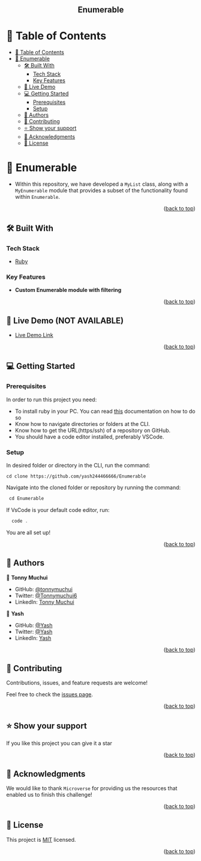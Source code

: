 
<a name="readme-top"></a>

<div align="center">
  <h2><b>Enumerable</b></h2>
</div>

<!-- TABLE OF CONTENTS -->

# 📗 Table of Contents

- [📗 Table of Contents](#-table-of-contents)
- [📖 Enumerable ](#-Enumerable-)
  - [🛠 Built With ](#-built-with-)
    - [Tech Stack ](#tech-stack-)
    - [Key Features ](#key-features-)
  - [🚀 Live Demo ](#-live-demo-)
  - [💻 Getting Started ](#-getting-started-)
    - [Prerequisites](#prerequisites)
    - [Setup](#setup)
  - [👥 Authors ](#-authors-)
  - [🤝 Contributing ](#-contributing-)
  - [⭐️ Show your support ](#️-show-your-support-)
  - [🙏 Acknowledgments ](#-acknowledgments-)
  - [📝 License ](#-license-)

<!-- PROJECT DESCRIPTION -->

# 📖 Enumerable <a name="about-project"></a>

- Within this repository, we have developed a `MyList` class, along with a `MyEnumerable` module that provides a subset of the functionality found within `Enumerable`.

<p align="right">(<a href="#readme-top">back to top</a>)</p>

## 🛠 Built With <a name="built-with"></a>

### Tech Stack <a name="tech-stack"></a>
  <ul>
    <li><a href="https://www.ruby-lang.org/">Ruby</a></li>
  </ul>


<!-- Features -->

### Key Features <a name="key-features"></a>

- **Custom Enumerable module with filtering**


<p align="right">(<a href="#readme-top">back to top</a>)</p>

<!-- LIVE DEMO -->

## 🚀 Live Demo <a name="live-demo"></a>(**NOT AVAILABLE**)

- [Live Demo Link]()

<p align="right">(<a href="#readme-top">back to top</a>)</p>

<!-- GETTING STARTED -->

## 💻 Getting Started <a name="getting-started"></a>

### Prerequisites

In order to run this project you need:

- To install ruby in your PC. You can read [this](https://rubyinstaller.org/downloads/) documentation on how to do so
- Know how to navigate directories or folders at the CLI.
- Know how to get the URL(https/ssh) of a repository on GitHub.
- You should have a code editor installed, preferably VSCode.


### Setup
In desired folder or directory in the CLI, run the command:

```JavaScipt
cd clone https://github.com/yash244466666/Enumerable
```
Navigate into the cloned folder or repository by running the command:
```JavaScript
 cd Enumerable
 ```
 If VsCode is your default code editor, run:
 ```JavaScript
   code .
```
You are all set up!


<p align="right">(<a href="#readme-top">back to top</a>)</p>

<!-- AUTHORS -->

## 👥 Authors <a name="authors"></a>
👤 **Tonny Muchui**

- GitHub: [@tonnymuchui](https://github.com/tonnymuchui)
- Twitter: [@Tonnymuchui6](https://twitter.com/Tonnymuchui6)
- LinkedIn: [Tonny Muchui](https://www.linkedin.com/in/tonny-muchui-murungi-9b549a174/)


👤 **Yash**

- GitHub: [@Yash](https://github.com/yash244466666)
- Twitter: [@Yash](https://twitter.com/yash_solo000)
- LinkedIn: [Yash](https://www.linkedin.com/)


<p align="right">(<a href="#readme-top">back to top</a>)</p>


<!-- CONTRIBUTING -->

## 🤝 Contributing <a name="contributing"></a>

Contributions, issues, and feature requests are welcome!

Feel free to check the [issues page](https://github.com/yash244466666/).

<p align="right">(<a href="#readme-top">back to top</a>)</p>

<!-- SUPPORT -->

## ⭐️ Show your support <a name="support"></a>

If you like this project you can give it a star

<p align="right">(<a href="#readme-top">back to top</a>)</p>

<!-- ACKNOWLEDGEMENTS -->

## 🙏 Acknowledgments <a name="acknowledgements"></a>
We would like to thank `Microverse` for providing us the resources that enabled us to finish this challenge!
<p align="right">(<a href="#readme-top">back to top</a>)</p>

<!-- LICENSE -->

## 📝 License <a name="license"></a>

This project is [MIT](./LICENSE) licensed.

<p align="right">(<a href="#readme-top">back to top</a>)</p>
